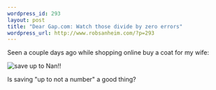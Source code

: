 ```yaml
--- 
wordpress_id: 293
layout: post
title: "Dear Gap.com: Watch those divide by zero errors"
wordpress_url: http://www.robsanheim.com/?p=293
---
```

Seen a couple days ago while shopping online buy a coat for my wife:

<img src='http://www.robsanheim.com/wp-content/gap_nan_shot.png' alt='save up to Nan!!' />


Is saving "up to not a number" a good thing?
